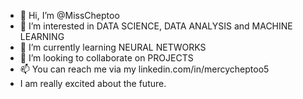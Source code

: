 - 👋 Hi, I’m @MissCheptoo 
- 👀 I’m interested in DATA SCIENCE, DATA ANALYSIS and MACHINE LEARNING
- 🌱 I’m currently learning NEURAL NETWORKS
- 💞️ I’m looking to collaborate on PROJECTS
- 📫 You can reach me via my linkedin.com/in/mercycheptoo5
- I am really excited about the future.

  

<!---
MissCheptoo/MissCheptoo is a ✨ special ✨ repository because its `README.md` (this file) appears on your GitHub profile.
You can click the Preview link to take a look at your changes.
--->
